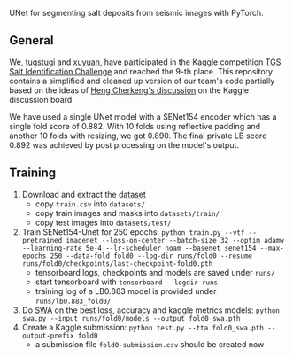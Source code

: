 UNet for segmenting salt deposits from seismic images with PyTorch.

## General

We, [tugstugi](https://github.com/tugstugi) and [xuyuan](https://github.com/xuyuan), have participated
in the Kaggle competition [TGS Salt Identification Challenge](https://www.kaggle.com/c/tgs-salt-identification-challenge)
and reached the 9-th place. This repository contains a simplified and cleaned up version of our team's code partially based
on the ideas of [Heng Cherkeng's discussion](https://www.kaggle.com/c/tgs-salt-identification-challenge/discussion/65933)
on the Kaggle discussion board.

We have used a single UNet model with a SENet154 encoder which has a single fold score of 0.882.
With 10 folds using reflective padding and another 10 folds with resizing, we got 0.890.
The final private LB score 0.892 was achieved by post processing on the model's output.


## Training
1. Download and extract the [dataset](https://www.kaggle.com/c/tgs-salt-identification-challenge/data)
    * copy `train.csv` into `datasets/`
    * copy train images and masks into `datasets/train/`
    * copy test images into `datasets/test/`
2. Train SENet154-Unet for 250 epochs: `python train.py --vtf --pretrained imagenet --loss-on-center --batch-size 32 --optim adamw --learning-rate 5e-4 --lr-scheduler noam --basenet senet154 --max-epochs 250 --data-fold fold0 --log-dir runs/fold0 --resume runs/fold0/checkpoints/last-checkpoint-fold0.pth`
    * tensorboard logs, checkpoints and models are saved under `runs/`
    * start tensorboard with `tensorboard --logdir runs`
    * training log of a LB0.883 model is provided under `runs/lb0.883_fold0/`
3. Do [SWA](https://arxiv.org/abs/1803.05407) on the best loss, accuracy and kaggle metrics models: `python swa.py --input runs/fold0/models --output fold0_swa.pth`
4. Create a Kaggle submission: `python test.py --tta fold0_swa.pth --output-prefix fold0`
    * a submission file `fold0-submission.csv` should be created now


